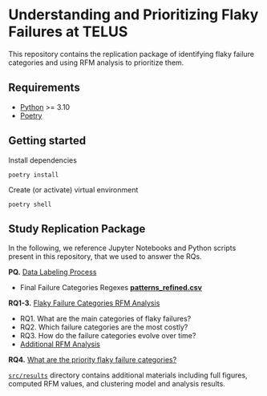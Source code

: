 # Understanding and Prioritizing Flaky Failures at TELUS

This repository contains the replication package of identifying flaky failure categories and using RFM analysis to prioritize them.

## Requirements

* [Python](https://www.python.org/downloads/) >= 3.10
* [Poetry](https://python-poetry.org/)

## Getting started

Install dependencies

```script
poetry install
```

Create (or activate) virtual environment

```script
poetry shell
```

## Study Replication Package

In the following, we reference Jupyter Notebooks and Python scripts present in this repository, that we used to answer the RQs.

__PQ.__ [Data Labeling Process](./src/02_failure_categories_labeling.ipynb)

* Final Failure Categories Regexes __[patterns_refined.csv](./src/scripts/patterns_refined.csv)__

__RQ1-3.__ [Flaky Failure Categories RFM Analysis](./src/03_label_prioritization.ipynb)

* RQ1. What are the main categories of flaky failures?
* RQ2. Which failure categories are the most costly?
* RQ3. How do the failure categories evolve over time?
* [Additional RFM Analysis](./src/04_labels_rfm_analysis.ipynb)

__RQ4.__ [What are the priority flaky failure categories?](./src/04_labels_rfm_clustering.ipynb)

[`src/results`](./src/results/) directory contains additional materials including full figures, computed RFM values, and clustering model and analysis results.
